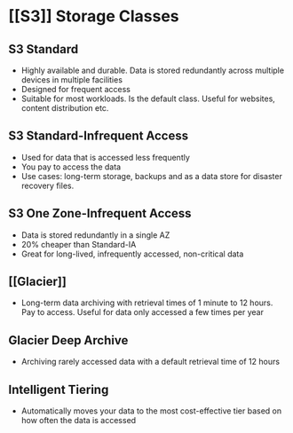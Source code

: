 # [[S3]] Storage Classes
## S3 Standard
- Highly available and durable. Data is stored redundantly across multiple devices in multiple facilities
- Designed for frequent access
- Suitable for most workloads. Is the default class. Useful for websites, content distribution etc.

## S3 Standard-Infrequent Access
- Used for data that is accessed less frequently
- You pay to access the data
- Use cases: long-term storage, backups and as a data store for disaster recovery files.

## S3 One Zone-Infrequent Access
- Data is stored redundantly in a single AZ
- 20% cheaper than Standard-IA
- Great for long-lived, infrequently accessed, non-critical data

## [[Glacier]]
- Long-term data archiving with retrieval times of 1 minute to 12 hours. Pay to access. Useful for data only accessed a few times per year

## Glacier Deep Archive
- Archiving rarely accessed data with a default retrieval time of 12 hours

## Intelligent Tiering
- Automatically moves your data to the most cost-effective tier based on how often the data is accessed